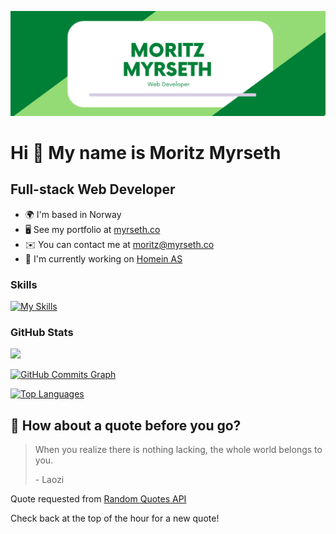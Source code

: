 [![Braydon's GitHub Banner](./images/banner.png)](https://www.myrseth.co/)

# Hi 👋 My name is Moritz Myrseth

## Full-stack Web Developer

- 🌍 I'm based in Norway
- 🖥️ See my portfolio at [myrseth.co](http://www.myrseth.co)
- ✉️ You can contact me at [moritz@myrseth.co](mailto:moritz@myrseth.co)
- 🚀 I'm currently working on [Homein AS](http://www.homein.no)

### Skills

[![My Skills](https://skillicons.dev/icons?i=postgres,mysql,mongodb,graphql,py,html,css,sass,js,ts,nodejs,java,git,react,remix,svelte,vue,electron,express,nextjs,prisma,tailwind,nginx,wordpress,heroku&theme=light)](https://skillicons.dev)

### GitHub Stats

<a href="http://www.github.com/moritzmyrz"><img src="https://github-readme-streak-stats.herokuapp.com/?user=moritzmyrz&stroke=ffffff&background=1c1917&ring=0891b2&fire=0891b2&currStreakNum=ffffff&currStreakLabel=0891b2&sideNums=ffffff&sideLabels=ffffff&dates=ffffff&hide_border=true" /></a>

<a href="http://www.github.com/moritzmyrz"><img src="https://activity-graph.herokuapp.com/graph?username=moritzmyrz&bg_color=1c1917&color=ffffff&line=0891b2&point=ffffff&area_color=1c1917&area=true&hide_border=true&custom_title=GitHub%20Commits%20Graph" alt="GitHub Commits Graph" /></a>

<a href="https://github.com/moritzmyrz" align="left"><img src="https://github-readme-stats.vercel.app/api/top-langs/?username=moritzmyrz&langs_count=10&title_color=0891b2&text_color=ffffff&icon_color=0891b2&bg_color=1c1917&hide_border=true&locale=en&custom_title=Top%20%Languages" alt="Top Languages" /></a>

## 📣 How about a quote before you go?

> When you realize there is nothing lacking, the whole world belongs to you.
>
> <p>- Laozi</p>
Quote requested from [Random Quotes API](https://github.com/lukePeavey/quotable)

Check back at the top of the hour for a new quote!
